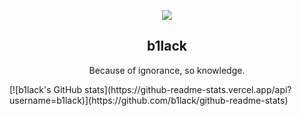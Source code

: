 <!--
### Hi there 👋
**b1lack/b1lack** is a ✨ _special_ ✨ repository because its `README.md` (this file) appears on your GitHub profile.

Here are some ideas to get you started:

- 🔭 I’m currently working on ...
- 🌱 I’m currently learning ...
- 👯 I’m looking to collaborate on ...
- 🤔 I’m looking for help with ...
- 💬 Ask me about ...
- 📫 How to reach me: ...
- 😄 Pronouns: ...
- ⚡ Fun fact: ...
-->
<p align="center">
  <img wigth="140" src="https://avatars.githubusercontent.com/u/67159619?s=40&v=4">
  <h2 align="center">b1lack</h2>
  <p align="center">Because of ignorance, so knowledge.</p>
</p>
[![b1lack's GitHub stats](https://github-readme-stats.vercel.app/api?username=b1lack)](https://github.com/b1lack/github-readme-stats)
